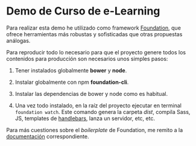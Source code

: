 # Demo de Curso de e-Learning

Para realizar esta demo he utilizado como framework [Foundation](http://foundation.zurb.com/), que ofrece herramientas más robustas y sofisticadas que otras propuestas análogas.

Para reproducir todo lo necesario para que el proyecto genere todos los contenidos para producción son necesarios unos simples pasos:

1. Tener instalados globalmente **bower** y **node**.

2. Instalar globalmente con npm **foundation-cli**.

3. Instalar las dependencias de bower y node como es habitual.

4. Una vez todo instalado, en la raíz del proyecto ejecutar en terminal `foundation watch`. Este comando genera la carpeta *dist*, compila Sass, JS, templates de [handlebars](http://handlebarsjs.com/), lanza un servidor, etc, etc.

Para más cuestiones sobre el *boilerplate* de Foundation, me remito a la [documentación](http://foundation.zurb.com/sites/docs/) correspondiente.
